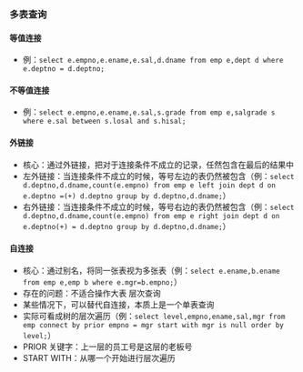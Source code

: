 ### 多表查询
#### 等值连接
* 例：`select e.empno,e.ename,e.sal,d.dname from emp e,dept d where e.deptno = d.deptno;`

#### 不等值连接
* 例：`select e.empno,e.ename,e.sal,s.grade from emp e,salgrade s where e.sal between s.losal and s.hisal;`

#### 外链接
* 核心：通过外链接，把对于连接条件不成立的记录，任然包含在最后的结果中
* 左外链接：当连接条件不成立的时候，等号左边的表仍然被包含（例：`select d.deptno,d.dname,count(e.empno) from emp e left join dept d on e.deptno =(+) d.deptno group by d.deptno,d.dname;`）
* 右外链接：当连接条件不成立的时候，等号右边的表仍然被包含（例：`select d.deptno,d.dname,count(e.empno) from emp e right join dept d on e.deptno(+) = d.deptno group by d.deptno,d.dname;`）

#### 自连接
* 核心：通过别名，将同一张表视为多张表（例：`select e.ename,b.ename from emp e,emp b where e.mgr=b.empno;`）
* 存在的问题：不适合操作大表
层次查询
* 某些情况下，可以替代自连接，本质上是一个单表查询
* 实际可看成树的层次遍历（例：`select level,empno,ename,sal,mgr from emp connect by prior empno = mgr start with mgr is null order by level;`）
* PRIOR 关键字：上一层的员工号是这层的老板号
* START WITH：从哪一个开始进行层次遍历
